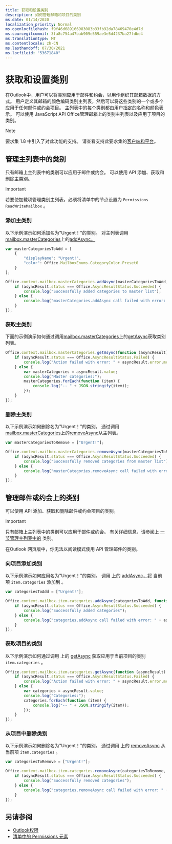```yaml
---
title: 获取和设置类别
description: 如何管理邮箱和项目的类别
ms.date: 01/14/2020
localization_priority: Normal
ms.openlocfilehash: f9f46d689166983083b33fb92da78469470e4d7d
ms.sourcegitcommit: 3fa8c754a47bab909e559ae3e5d4237ba27fdbe4
ms.translationtype: MT
ms.contentlocale: zh-CN
ms.lasthandoff: 07/30/2021
ms.locfileid: "53671840"
---
```

# <a name="get-and-set-categories"></a>获取和设置类别

在Outlook中，用户可以将类别应用于邮件和约会，以用作组织其邮箱数据的方式。 用户定义其邮箱的颜色编码类别主列表，然后可以将这些类别的一个或多个应用于任何邮件或约会项目。 [主](/javascript/api/outlook/office.categorydetails)列表中的每个类别都由用户[指定的](/javascript/api/outlook/office.mailboxenums.categorycolor)名称和颜色表示。 可以使用 JavaScript API Office管理邮箱上的类别主列表以及应用于项目的类别。

> [!NOTE]
> 要求集 1.8 中引入了对此功能的支持。 请查看支持此要求集的[客户端和平台](../reference/requirement-sets/outlook-api-requirement-sets.md#requirement-sets-supported-by-exchange-servers-and-outlook-clients)。

## <a name="manage-categories-in-the-master-list"></a>管理主列表中的类别

只有邮箱上主列表中的类别可以应用于邮件或约会。 可以使用 API 添加、获取和删除主类别。

> [!IMPORTANT]
> 若要使加载项管理类别主列表，必须将清单中的节点设置为 `Permissions` `ReadWriteMailbox` 。

### <a name="add-master-categories"></a>添加主类别

以下示例演示如何添加名为"Urgent！"的类别。 对主列表调用[mailbox.masterCategories](/javascript/api/outlook/office.mailbox#masterCategories)上的[addAsync。](/javascript/api/outlook/office.mastercategories#addAsync_categories__options__callback_)

```js
var masterCategoriesToAdd = [
    {
        "displayName": "Urgent!",
        "color": Office.MailboxEnums.CategoryColor.Preset0
    }
];

Office.context.mailbox.masterCategories.addAsync(masterCategoriesToAdd, function (asyncResult) {
    if (asyncResult.status === Office.AsyncResultStatus.Succeeded) {
        console.log("Successfully added categories to master list");
    } else {
        console.log("masterCategories.addAsync call failed with error: " + asyncResult.error.message);
    }
});
```

### <a name="get-master-categories"></a>获取主类别

下面的示例演示如何通过调用[mailbox.masterCategories](/javascript/api/outlook/office.mailbox#masterCategories)上的[getAsync](/javascript/api/outlook/office.mastercategories#getAsync_options__callback_)获取类别列表。

```js
Office.context.mailbox.masterCategories.getAsync(function (asyncResult) {
    if (asyncResult.status === Office.AsyncResultStatus.Failed) {
        console.log("Action failed with error: " + asyncResult.error.message);
    } else {
        var masterCategories = asyncResult.value;
        console.log("Master categories:");
        masterCategories.forEach(function (item) {
            console.log("-- " + JSON.stringify(item));
        });
    }
});
```

### <a name="remove-master-categories"></a>删除主类别

以下示例演示如何删除名为"Urgent！"的类别。 通过调用[mailbox.masterCategories](/javascript/api/outlook/office.mailbox#masterCategories)上的[removeAsync](/javascript/api/outlook/office.mastercategories#removeAsync_categories__options__callback_)从主列表。

```js
var masterCategoriesToRemove = ["Urgent!"];

Office.context.mailbox.masterCategories.removeAsync(masterCategoriesToRemove, function (asyncResult) {
    if (asyncResult.status === Office.AsyncResultStatus.Succeeded) {
        console.log("Successfully removed categories from master list");
    } else {
        console.log("masterCategories.removeAsync call failed with error: " + asyncResult.error.message);
    }
});
```

## <a name="manage-categories-on-a-message-or-appointment"></a>管理邮件或约会上的类别

可以使用 API 添加、获取和删除邮件或约会项目的类别。

> [!IMPORTANT]
> 只有邮箱上主列表中的类别可以应用于邮件或约会。 有关详细信息，请参阅上 [一节管理主列表中的](#manage-categories-in-the-master-list) 类别。
>
> 在Outlook 网页版中，你无法以阅读模式使用 API 管理邮件的类别。

### <a name="add-categories-to-an-item"></a>向项目添加类别

以下示例演示如何应用名为"Urgent！"的类别。 调用 上的 [addAsync，将](/javascript/api/outlook/office.categories#addAsync_categories__options__callback_) 当前项 `item.categories` 添加到 。

```js
var categoriesToAdd = ["Urgent!"];

Office.context.mailbox.item.categories.addAsync(categoriesToAdd, function (asyncResult) {
    if (asyncResult.status === Office.AsyncResultStatus.Succeeded) {
        console.log("Successfully added categories");
    } else {
        console.log("categories.addAsync call failed with error: " + asyncResult.error.message);
    }
});
```

### <a name="get-an-items-categories"></a>获取项目的类别

以下示例演示如何通过调用 上的 [getAsync](/javascript/api/outlook/office.categories#getAsync_options__callback_) 获取应用于当前项目的类别 `item.categories` 。

```js
Office.context.mailbox.item.categories.getAsync(function (asyncResult) {
    if (asyncResult.status === Office.AsyncResultStatus.Failed) {
        console.log("Action failed with error: " + asyncResult.error.message);
    } else {
        var categories = asyncResult.value;
        console.log("Categories:");
        categories.forEach(function (item) {
            console.log("-- " + JSON.stringify(item));
        });
    }
});
```

### <a name="remove-categories-from-an-item"></a>从项目中删除类别

以下示例演示如何删除名为"Urgent！"的类别。 通过调用 上的 [removeAsync](/javascript/api/outlook/office.categories#removeAsync_categories__options__callback_) 从当前项 `item.categories` 。

```js
var categoriesToRemove = ["Urgent!"];

Office.context.mailbox.item.categories.removeAsync(categoriesToRemove, function (asyncResult) {
    if (asyncResult.status === Office.AsyncResultStatus.Succeeded) {
        console.log("Successfully removed categories");
    } else {
        console.log("categories.removeAsync call failed with error: " + asyncResult.error.message);
    }
});
```

## <a name="see-also"></a>另请参阅

- [Outlook权限](understanding-outlook-add-in-permissions.md)
- [清单中的 Permissions 元素](../reference/manifest/permissions.md)

